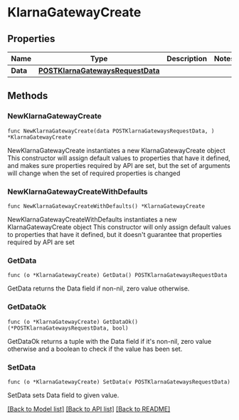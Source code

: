 # KlarnaGatewayCreate

## Properties

Name | Type | Description | Notes
------------ | ------------- | ------------- | -------------
**Data** | [**POSTKlarnaGatewaysRequestData**](POSTKlarnaGatewaysRequestData.md) |  | 

## Methods

### NewKlarnaGatewayCreate

`func NewKlarnaGatewayCreate(data POSTKlarnaGatewaysRequestData, ) *KlarnaGatewayCreate`

NewKlarnaGatewayCreate instantiates a new KlarnaGatewayCreate object
This constructor will assign default values to properties that have it defined,
and makes sure properties required by API are set, but the set of arguments
will change when the set of required properties is changed

### NewKlarnaGatewayCreateWithDefaults

`func NewKlarnaGatewayCreateWithDefaults() *KlarnaGatewayCreate`

NewKlarnaGatewayCreateWithDefaults instantiates a new KlarnaGatewayCreate object
This constructor will only assign default values to properties that have it defined,
but it doesn't guarantee that properties required by API are set

### GetData

`func (o *KlarnaGatewayCreate) GetData() POSTKlarnaGatewaysRequestData`

GetData returns the Data field if non-nil, zero value otherwise.

### GetDataOk

`func (o *KlarnaGatewayCreate) GetDataOk() (*POSTKlarnaGatewaysRequestData, bool)`

GetDataOk returns a tuple with the Data field if it's non-nil, zero value otherwise
and a boolean to check if the value has been set.

### SetData

`func (o *KlarnaGatewayCreate) SetData(v POSTKlarnaGatewaysRequestData)`

SetData sets Data field to given value.



[[Back to Model list]](../README.md#documentation-for-models) [[Back to API list]](../README.md#documentation-for-api-endpoints) [[Back to README]](../README.md)


